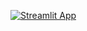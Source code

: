 [![Streamlit App](https://static.streamlit.io/badges/streamlit_badge_black_white.svg)](https://datatrail.streamlit.app/)
